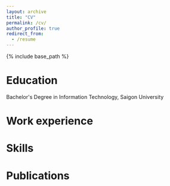 ```yaml
---
layout: archive
title: "CV"
permalink: /cv/
author_profile: true
redirect_from:
  - /resume
---
```


{% include base_path %}

Education
======
Bachelor's Degree in Information Technology, Saigon University

Work experience
======

  
Skills
======


Publications
======

  

